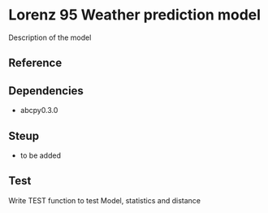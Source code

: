 # Lorenz 95 Weather prediction model

Description of the model 

## Reference

## Dependencies 
- abcpy0.3.0

## Steup 
- to be added

## Test 
Write  TEST function to test Model, statistics and distance 


